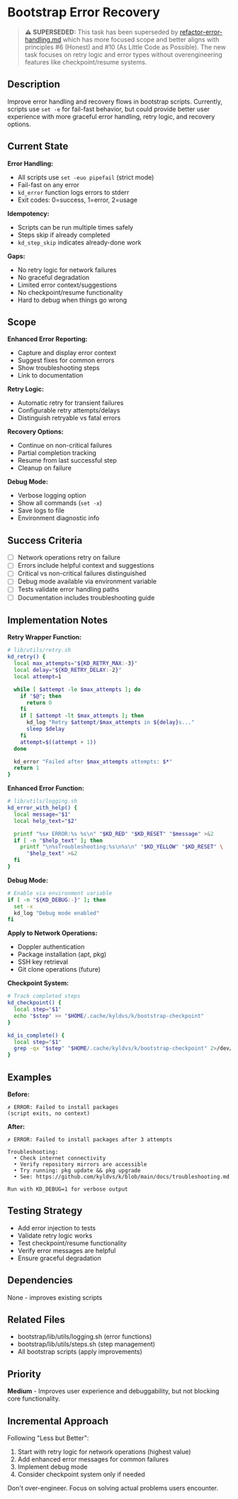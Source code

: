 # Bootstrap Error Recovery

> **⚠️ SUPERSEDED:** This task has been superseded by
> [refactor-error-handling.md](./refactor-error-handling.md) which has more
> focused scope and better aligns with principles #6 (Honest) and #10 (As
> Little Code as Possible). The new task focuses on retry logic and error
> types without overengineering features like checkpoint/resume systems.

## Description

Improve error handling and recovery flows in bootstrap scripts. Currently,
scripts use `set -e` for fail-fast behavior, but could provide better user
experience with more graceful error handling, retry logic, and recovery options.

## Current State

**Error Handling:**
- All scripts use `set -euo pipefail` (strict mode)
- Fail-fast on any error
- `kd_error` function logs errors to stderr
- Exit codes: 0=success, 1=error, 2=usage

**Idempotency:**
- Scripts can be run multiple times safely
- Steps skip if already completed
- `kd_step_skip` indicates already-done work

**Gaps:**
- No retry logic for network failures
- No graceful degradation
- Limited error context/suggestions
- No checkpoint/resume functionality
- Hard to debug when things go wrong

## Scope

**Enhanced Error Reporting:**
- Capture and display error context
- Suggest fixes for common errors
- Show troubleshooting steps
- Link to documentation

**Retry Logic:**
- Automatic retry for transient failures
- Configurable retry attempts/delays
- Distinguish retryable vs fatal errors

**Recovery Options:**
- Continue on non-critical failures
- Partial completion tracking
- Resume from last successful step
- Cleanup on failure

**Debug Mode:**
- Verbose logging option
- Show all commands (`set -x`)
- Save logs to file
- Environment diagnostic info

## Success Criteria

- [ ] Network operations retry on failure
- [ ] Errors include helpful context and suggestions
- [ ] Critical vs non-critical failures distinguished
- [ ] Debug mode available via environment variable
- [ ] Tests validate error handling paths
- [ ] Documentation includes troubleshooting guide

## Implementation Notes

**Retry Wrapper Function:**
```bash
# lib/utils/retry.sh
kd_retry() {
  local max_attempts="${KD_RETRY_MAX:-3}"
  local delay="${KD_RETRY_DELAY:-2}"
  local attempt=1

  while [ $attempt -le $max_attempts ]; do
    if "$@"; then
      return 0
    fi
    if [ $attempt -lt $max_attempts ]; then
      kd_log "Retry $attempt/$max_attempts in ${delay}s..."
      sleep $delay
    fi
    attempt=$((attempt + 1))
  done

  kd_error "Failed after $max_attempts attempts: $*"
  return 1
}
```

**Enhanced Error Function:**
```bash
# lib/utils/logging.sh
kd_error_with_help() {
  local message="$1"
  local help_text="$2"

  printf "%s✗ ERROR:%s %s\n" "$KD_RED" "$KD_RESET" "$message" >&2
  if [ -n "$help_text" ]; then
    printf "\n%sTroubleshooting:%s\n%s\n" "$KD_YELLOW" "$KD_RESET" \
      "$help_text" >&2
  fi
}
```

**Debug Mode:**
```bash
# Enable via environment variable
if [ -n "${KD_DEBUG:-}" ]; then
  set -x
  kd_log "Debug mode enabled"
fi
```

**Apply to Network Operations:**
- Doppler authentication
- Package installation (apt, pkg)
- SSH key retrieval
- Git clone operations (future)

**Checkpoint System:**
```bash
# Track completed steps
kd_checkpoint() {
  local step="$1"
  echo "$step" >> "$HOME/.cache/kyldvs/k/bootstrap-checkpoint"
}

kd_is_complete() {
  local step="$1"
  grep -qx "$step" "$HOME/.cache/kyldvs/k/bootstrap-checkpoint" 2>/dev/null
}
```

## Examples

**Before:**
```
✗ ERROR: Failed to install packages
(script exits, no context)
```

**After:**
```
✗ ERROR: Failed to install packages after 3 attempts

Troubleshooting:
  • Check internet connectivity
  • Verify repository mirrors are accessible
  • Try running: pkg update && pkg upgrade
  • See: https://github.com/kyldvs/k/blob/main/docs/troubleshooting.md

Run with KD_DEBUG=1 for verbose output
```

## Testing Strategy

- Add error injection to tests
- Validate retry logic works
- Test checkpoint/resume functionality
- Verify error messages are helpful
- Ensure graceful degradation

## Dependencies

None - improves existing scripts

## Related Files

- bootstrap/lib/utils/logging.sh (error functions)
- bootstrap/lib/utils/steps.sh (step management)
- All bootstrap scripts (apply improvements)

## Priority

**Medium** - Improves user experience and debuggability, but not blocking core
functionality.

## Incremental Approach

Following "Less but Better":
1. Start with retry logic for network operations (highest value)
2. Add enhanced error messages for common failures
3. Implement debug mode
4. Consider checkpoint system only if needed

Don't over-engineer. Focus on solving actual problems users encounter.
